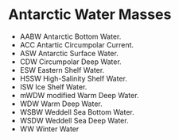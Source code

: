 # Antarctic Water Masses

* AABW Antarctic Bottom Water.
* ACC Antartic Circumpolar Current.
* ASW Antarctic Surface Water.
* CDW Circumpolar Deep Water.
* ESW Eastern Shelf Water.
* HSSW High-Salinity Shelf Water.
* ISW Ice Shelf Water.
* mWDW modified Warm Deep Water.
* WDW Warm Deep Water.
* WSBW Weddell Sea Bottom Water.
* WSDW Weddell Sea Deep Water.
* WW Winter Water
